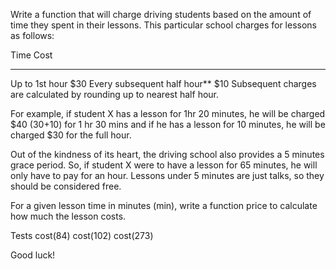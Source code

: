 Write a function that will charge driving students based on the amount of time they spent in their lessons. This particular school charges for lessons as follows:

Time                            Cost
************************************
Up to 1st hour                   $30
Every subsequent half hour**     $10
Subsequent charges are calculated by rounding up to nearest half hour.

For example, if student X has a lesson for 1hr 20 minutes, he will be charged $40 (30+10) for 1 hr 30 mins and if he has a lesson for 10 minutes, he will be charged $30 for the full hour.

Out of the kindness of its heart, the driving school also provides a 5 minutes grace period. So, if student X were to have a lesson for 65 minutes, he will only have to pay for an hour. Lessons under 5 minutes are just talks, so they should be considered free.

For a given lesson time in minutes (min), write a function price to calculate how much the lesson costs.

Tests
cost(84)
cost(102)
cost(273)

Good luck!
